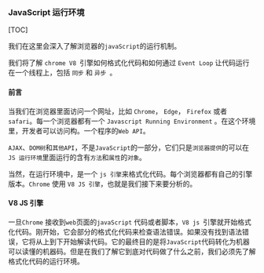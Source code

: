 ### JavaScript 运行环境

[TOC]

我们在这里会深入了解浏览器的`javaScript`的运行机制。

我们将了解 `chrome V8 `引擎如何格式化代码和如何通过 `Event Loop` 让代码运行在一个线程上，包括 `同步` 和 `异步 `。

#### 前言

当我们在浏览器里面访问一个网址，比如 `Chrome`， `Edge`， `Firefox`  或者 `safari`。每一个浏览器都有一个 `Javascript Running Environment` 。在这个环境里，开发者可以访问构。一个程序的`Web API`。

`AJAX`、`DOM树`和`其他API`，不是`JavaScript`的一部分，它们只是`浏览器提供`的可以在` JS 运行环境`里面运行的含有`方法`和`属性`的`对象`。

当然，在运行环境中，是一个 `js 引擎`来格式化代码。每个浏览器都有自己的引擎版本。`Chrome` 使用 `V8 JS 引擎`，也就是我们接下来要分析的。	

#### V8 JS 引擎

一旦`Chrome` 接收到`web`页面的`javaScript` 代码或者脚本，`V8 js `引擎就开始格式化代码。刚开始，它会部分的格式化代码来检查语法错误。如果没有找到语法错误，它将从上到下开始解读代码。它的最终目的是将`JavaScript`代码转化为机器可以读懂的机器码。但是在我们了解它到底对代码做了什么之前，我们必须先了解格式化代码的运行环境。









